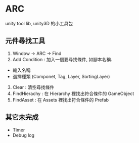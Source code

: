 ARC
===

unity tool lib, unity3D 的小工具包

元件尋找工具
------------

1. Window -> ARC -> Find
2. Add Condition : 加入一個要尋找條件, 如腳本名稱.
 * 輸入名稱
 * 選擇種類 (Componet, Tag, Layer, SortingLayer)
3. Clear : 清空尋找條件
4. FindHierachy : 在 Hierarchy 裡找出符合條件的 GameObject
5. FindAsset : 在 Assets 裡找出符合條件的 Prefab
  

其它未完成
-----------

* Timer
* Debug log

